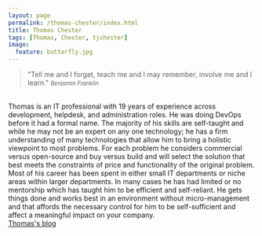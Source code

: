 ```yaml
---
layout: page
permalink: /thomas-chester/index.html
title: Thomas Chester
tags: [Thomas, Chester, tjchester]
image:
  feature: butterfly.jpg
---
```


>&quot;Tell me and I forget, teach me and I may remember, involve me and I learn.&quot;
><small><cite title="Benjamin Franklin">Benjamin Franklin</cite></small>

<br>
Thomas is an IT professional with 19 years of experience across development, helpdesk, and administration roles. He was doing DevOps before it had a formal name. The majority of his skills are self-taught and while he may not be an expert on any one technology; he has a firm understanding of many technologies that allow him to bring a holistic viewpoint to most problems. For each problem he considers commercial versus open-source and buy versus build and will select the solution that best meets the constraints of price and functionality of the original problem. Most of his career has been spent in either small IT departments or niche areas within larger departments. In many cases he has had limited or no mentorship which has taught him to be efficient and self-reliant. He gets things done and works best in an environment without micro-management and that affords the necessary control for him to be self-sufficient and affect a meaningful impact on your company.
<br>

<div class="span7 text-center" markdown="0">
<a markdown="0" href="{{site.url}}/" class="btn btn-success btn-large"><i class="icon-edit"></i> Thomas&#39;s blog</a>
</div> 
<br>
<br>
